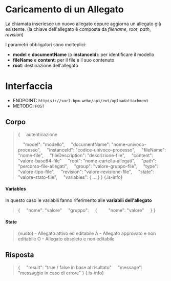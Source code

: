 # Caricamento di un Allegato
La chiamata inseriesce un nuovo allegato oppure aggiorna un allegato già esistente. 
(la chiave dell'allegato è composta da *filename*, *root*, *path*, *revision*)

I parametri obbligatori sono molteplici:
- **model** e **documentName** (o **instanceId**): per identificare il modello
- **fileName** e **content**: per il file e il suo contenuto
- **root**: destinazione dell'allegato

# Interfaccia
- ENDPOINT: `http(s)://<url-bpm-web>/api/ext/uploadattachment`
- METODO: `POST`

## Corpo
> {
> &nbsp;&nbsp;&nbsp; autenticazione
>
> &nbsp;&nbsp;&nbsp; "model": "modello",
> &nbsp;&nbsp;&nbsp; "documentName": "nome-univoco-processo",
> &nbsp;&nbsp;&nbsp; "instanceId": "codice-univoco-processo",
> &nbsp;&nbsp;&nbsp; "fileName": "nome-file",
> &nbsp;&nbsp;&nbsp; "fileDescription": "descrizione-file",
> &nbsp;&nbsp;&nbsp; "content": "valore-base64-file"
> &nbsp;&nbsp;&nbsp; "root": "nome-cartella-allegati",
> &nbsp;&nbsp;&nbsp; "path": "percorso-file-allegati",
> &nbsp;&nbsp;&nbsp; "group": "valore-gruppo-file",
> &nbsp;&nbsp;&nbsp; "type": "valore-tipo-file",
> &nbsp;&nbsp;&nbsp; "revision": "valore-revisione-file",
> &nbsp;&nbsp;&nbsp; "state": "valore-stato-file",
> &nbsp;&nbsp;&nbsp; "variables": { ... }
> }
{.is-info}

#### Variables
In questo caso le variabili fanno riferimento alle **variabili dell'allegato**
> {
> &nbsp;&nbsp;&nbsp; "nome": "valore"
> &nbsp;&nbsp;&nbsp; "gruppo":
> &nbsp;&nbsp;&nbsp; {
> &nbsp;&nbsp;&nbsp;&nbsp;&nbsp;&nbsp;&nbsp; "nome": "valore"
> &nbsp;&nbsp;&nbsp; }
> }

#### State
> (vuoto) - Allegato attivo ed editabile
> A - Allegato approvato e non editabile
> O - Allegato obsoleto e non editabile

## Risposta
> {
> &nbsp;&nbsp;&nbsp; "result": "true / false in base al risultato"
> &nbsp;&nbsp;&nbsp; "message": "messaggio in caso di errore"
> }
{.is-info}
